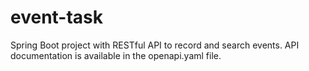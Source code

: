 # event-task
Spring Boot project with RESTful API to record and search events. API documentation is available in the openapi.yaml file. 
